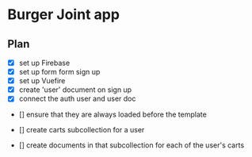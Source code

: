 # Burger Joint app

## Plan

- [x] set up Firebase
- [x] set up form form sign up 
- [x] set up Vuefire
- [x] create 'user' document on sign up
- [x] connect the auth user and user doc
- [] ensure that they are always loaded before the template

- [] create carts subcollection for a user
- [] create documents in that subcollection for each of the user's carts